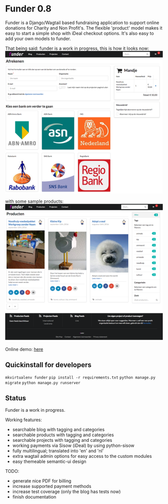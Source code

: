 # Funder 0.8
Funder is a Django/Wagtail based fundraising application to support online donations 
for Charity and Non Profit's. The flexible 'product' model makes it easy to start a simple 
shop with iDeal checkout options. It's also easy to add your own models to funder.

That being said: funder is a work in progress, this is how it looks now:
![Checkout with iDeal example](docs/images/checkout.png?raw=true)

with some sample products:
![Product page with some examples products](docs/images/products.png?raw=true)



Online demo: [here](https://funder.formatics.nl)

## Quickinstall for developers
`mkvirtualenv funder`
`pip install -r requirements.txt`
`python manage.py migrate`
`python manage.py runserver`

## Status
Funder is a work in progress.

Working features:
- searchable blog with tagging and categories
- searchable products with tagging and categories
- searchable projects with tagging and categories
- working payments via Sisow (iDeal) by using python-sisow
- fully multilingual; translated into 'en' and 'nl'
- extra wagtail admin options for easy access to the custom modules
- easy themeable semantic-ui design

TODO:
- generate nice PDF for billing
- increase supported payment methods
- increase test coverage (only the blog has tests now)
- finish documentation

